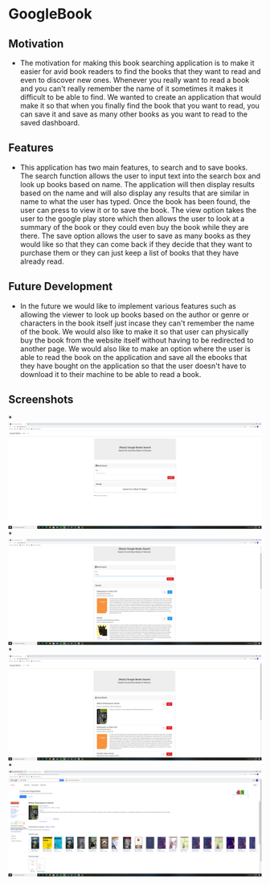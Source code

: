 # GoogleBook

## Motivation

* The motivation for making this book searching application is to make it easier for avid book readers to find the books that they want to read and even to discover new ones. Whenever you really want to read a book and you can't really remember the name of it sometimes it makes it difficult to be able to find. We wanted to create an application that would make it so that when you finally find the book that you want to read, you can save it and save as many other books as you want to read to the saved dashboard.

## Features

* This application has two main features, to search and to save books. The search function allows the user to input text into the search box and look up books based on name. The application will then display results based on the name and will also display any results that are similar in name to what the user has typed. Once the book has been found, the user can press to view it or to save the book. The view option takes the user to the google play store which then allows the user to look at a summary of the book or they could even buy the book while they are there. The save option allows the user to save as many books as they would like so that they can come back if they decide that they want to purchase them or they can just keep a list of books that they have already read.

## Future Development

* In the future we would like to implement various features such as allowing the viewer to look up books based on the author or genre or characters in the book itself just incase they can't remember the name of the book. We would also like to make it so that user can physically buy the book from the website itself without having to be redirected to another page. We would also like to make an option where the user is able to read the book on the application and save all the ebooks that they have bought on the application so that the user doesn't have to download it to their machine to be able to read a book.

## Screenshots

*![Home Screen](./images/Home.png)
*![Search Screen](./images/Search.png)
*![Saved Screen](./images/Saved.png)
*![Redirect Screen](./images/Redirect.png)